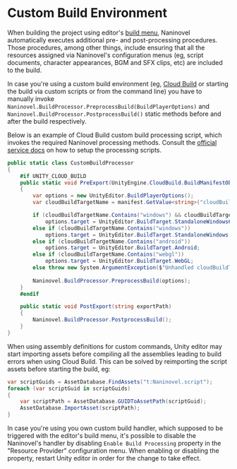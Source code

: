 ﻿# Custom Build Environment

When building the project using editor's [build menu](https://docs.unity3d.com/Manual/BuildSettings.html), Naninovel automatically executes additional pre- and post-processing procedures. Those procedures, among other things, include ensuring that all the resources assigned via Naninovel's configuration menus (eg, script documents, character appearances, BGM and SFX clips, etc) are included to the build.

In case you're using a custom build environment (eg, [Cloud Build](https://unity3d.com/unity/features/cloud-build) or starting the build via custom scripts or from the command line) you have to manually invoke `Naninovel.BuildProcessor.PreprocessBuild(BuildPlayerOptions)` and `Naninovel.BuildProcessor.PostprocessBuild()` static methods before and after the build respectively.

Below is an example of Cloud Build custom build processing script, which invokes the required Naninovel processing methods. Consult the [official service docs](https://docs.unity3d.com/Manual/UnityCloudBuildPreAndPostExportMethods.html) on how to setup the processing scripts.

```csharp
public static class CustomBuildProcessor 
{
	#if UNITY_CLOUD_BUILD
    public static void PreExport(UnityEngine.CloudBuild.BuildManifestObject manifest)
    {
        var options = new UnityEditor.BuildPlayerOptions();
        var cloudBuildTargetName = manifest.GetValue<string>("cloudBuildTargetName").ToString().ToLower();

        if (cloudBuildTargetName.Contains("windows") && cloudBuildTargetName.Contains("64"))
            options.target = UnityEditor.BuildTarget.StandaloneWindows64;
        else if (cloudBuildTargetName.Contains("windows"))
            options.target = UnityEditor.BuildTarget.StandaloneWindows;
        else if (cloudBuildTargetName.Contains("android"))
            options.target = UnityEditor.BuildTarget.Android;
        else if (cloudBuildTargetName.Contains("webgl"))
            options.target = UnityEditor.BuildTarget.WebGL;
        else throw new System.ArgumentException($"Unhandled cloudBuildTargetName: {cloudBuildTargetName}");
    
        Naninovel.BuildProcessor.PreprocessBuild(options);
    }
	#endif

    public static void PostExport(string exportPath)
    {
        Naninovel.BuildProcessor.PostprocessBuild();        
    }
}
```

When using assembly definitions for custom commands, Unity editor may start importing assets before compiling all the assemblies leading to build errors when using Cloud Build. This can be solved by reimporting the script assets before starting the build, eg:

```csharp
var scriptGuids = AssetDatabase.FindAssets("t:Naninovel.script");
foreach (var scriptGuid in scriptGuids)
{
    var scriptPath = AssetDatabase.GUIDToAssetPath(scriptGuid);
    AssetDatabase.ImportAsset(scriptPath);
}
```

In case you're using you own custom build handler, which supposed to be triggered with the editor's build menu, it's possible to disable the Naninovel's handler by disabling `Enable Build Processing` property in the "Resource Provider" configuration menu. When enabling or disabling the property, restart Unity editor in order for the change to take effect.
